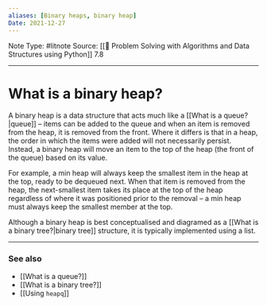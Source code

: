 ```yaml
---
aliases: [Binary heaps, binary heap]
Date: 2021-12-27
---
```

Note Type: #litnote
Source: [[📖 Problem Solving with Algorithms and Data Structures using Python]] 7.8

---
# What is a binary heap?
A binary heap is a data structure that acts much like a [[What is a queue?|queue]] – items can be added to the queue and when an item is removed from the heap, it is removed from the front. Where it differs is that in a heap, the order in which the items were added will not necessarily persist. Instead, a binary heap will move an item to the top of the heap (the front of the queue) based on its value.

For example, a min heap will always keep the smallest item in the heap at the top, ready to be dequeued next. When that item is removed from the heap, the next-smallest item takes its place at the top of the heap regardless of where it was positioned prior to the removal – a min heap must always keep the smallest member at the top.

Although a binary heap is best conceptualised and diagramed as a [[What is a binary tree?|binary tree]] structure, it is typically implemented using a list.

---
### See also
- [[What is a queue?]]
- [[What is a binary tree?]]
- [[Using `heapq`]]